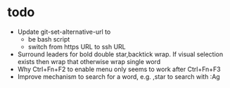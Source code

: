 # todo

- Update git-set-alternative-url to 
  - be bash script
  - switch from https URL to ssh URL
- Surround leaders for bold double star,backtick wrap. If visual selection
  exists then wrap that otherwise wrap single word
- Why Ctrl+Fn+F2 to enable menu only seems to work after Ctrl+Fn+F3
- Improve mechanism to search for a word, e.g. ,star to search with :Ag
